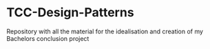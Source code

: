 # TCC-Design-Patterns
Repository with all the material for the idealisation and creation of my Bachelors conclusion project
